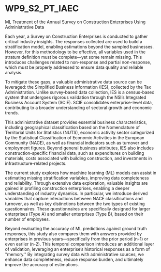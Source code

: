 # WP9_S2_PT_IAEC
ML Treatment of the Annual Survey on Construction Enterprises Using Administrative Data

Each year, a Survey on Construction Enterprises is conducted to gather critical industry insights. The responses collected are used to build a stratification model, enabling estimations beyond the sampled businesses. However, for this methodology to be effective, all variables used in the stratum definition must be complete—yet some remain missing. This introduces challenges related to non-response and partial non-response, which must be properly addressed to ensure data quality and reliable analysis.

To mitigate these gaps, a valuable administrative data source can be leveraged: the Simplified Business Information (IES), collected by the Tax Administration. Unlike survey-based data collection, IES is a census-based system that undergoes rigorous validation through the NSI’s Integrated Business Account System (SCIE). SCIE consolidates enterprise-level data, contributing to a broader understanding of sectoral growth and economic trends.

This administrative dataset provides essential business characteristics, including geographical classification based on the Nomenclature of Territorial Units for Statistics (NUTS), economic activity sector categorized by the Statistical Classification of Economic Activities in the European Community (NACE), as well as financial indicators such as turnover and employment figures. Beyond general business attributes, IES also includes construction-specific financial data, such as expenditures on building materials, costs associated with building construction, and investments in infrastructure-related projects.

The current study explores how machine learning (ML) models can assist in estimating missing stratification variables, improving data completeness and reliability. Through extensive data exploration, valuable insights are gained in profiling construction enterprises, enabling a deeper understanding of industry dynamics. In particular, we introduce derived variables that capture interactions between NACE classifications and turnover, as well as key distinctions between the two types of existing questionnaires. These questionnaires are specifically designed for larger enterprises (Type A) and smaller enterprises (Type B), based on their number of employees.

Beyond evaluating the accuracy of ML predictions against ground truth responses, this study also compares them with answers provided by enterprises in previous years—specifically from the prior period (n-1) or even earlier (n-2). This temporal comparison introduces an additional layer of validation, leveraging an enterprise’s historical responses as a form of "memory." By integrating survey data with administrative sources, we enhance data completeness, reduce response burden, and ultimately improve the accuracy of estimations.
